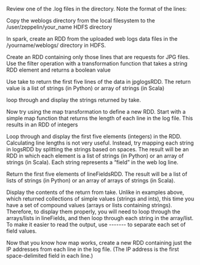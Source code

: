 Review one of the .log files in the directory. Note the format of the lines:

Copy the weblogs directory from the local filesystem to the /user/zeppelin/your_name HDFS directory

In spark, create an RDD from the uploaded web logs data files in the /yourname/weblogs/ directory in HDFS.

Create an RDD containing only those lines that are requests for JPG files. Use the filter operation with a transformation function that takes a string RDD element and returns a boolean value

Use take to return the first five lines of the data in jpglogsRDD. The return value is a list of strings (in Python) or array of strings (in Scala)

loop through and display the strings returned by take.

Now try using the map transformation to define a new RDD. Start with a simple map function that returns the length of each line in the log file. This results in an RDD of integers

Loop through and display the first five elements (integers) in the RDD. Calculating line lengths is not very useful. Instead, try mapping each string in logsRDD by splitting the strings based on spaces. The result will be an RDD in which each element is a list of strings (in Python) or an array of strings (in Scala). Each string represents a “field” in the web log line.

Return the first five elements of lineFieldsRDD. The result will be a list of lists of strings (in Python) or an array of arrays of strings (in Scala).

Display the contents of the return from take. Unlike in examples above, which returned collections of simple values (strings and ints), this time you have a set of compound values (arrays or lists containing strings). Therefore, to display them properly, you will need to loop through the arrays/lists in lineFields, and then loop through each string in the array/list. To make it easier to read the output, use ------- to separate each set of field values.

Now that you know how map works, create a new RDD containing just the IP addresses from each line in the log file. (The IP address is the first space-delimited field in each line.)


